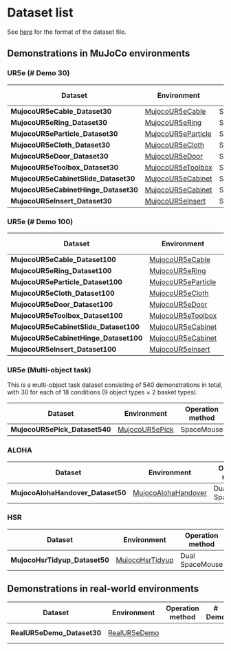 # Dataset list

See [here](./rmb_data_format.md) for the format of the dataset file.

## Demonstrations in MuJoCo environments

### UR5e (# Demo 30)
| Dataset | Environment | Operation method | # Demo | Date | Link |
| --- | --- | --- | --- | --- | --- |
| **MujocoUR5eCable_Dataset30** | [MujocoUR5eCable](./environment_catalog.md#MujocoUR5eCable) | SpaceMouse | 30 | 06/09/2025 | [Download](https://www.dropbox.com/scl/fo/sykc20cnax2scom1u8sc6/AM-zLM8dAZ5h6EQ8eDXcZic?rlkey=7icbmjc6wdqnp0tngfjqlhwoh&dl=1) |
| **MujocoUR5eRing_Dataset30** | [MujocoUR5eRing](./environment_catalog.md#MujocoUR5eRing) | SpaceMouse | 30 | 06/09/2025 | [Download](https://www.dropbox.com/scl/fo/08q60h46ylipfzoe7hoyl/ADinGfMKuz9V3Z4HUMZidws?rlkey=70s5xfwkaa14y31qa8mjvwmrz&dl=1) |
| **MujocoUR5eParticle_Dataset30** | [MujocoUR5eParticle](./environment_catalog.md#MujocoUR5eParticle) | SpaceMouse | 30 | 06/09/2025 | [Download](https://www.dropbox.com/scl/fo/ax3fktv7eqph7cxx44bks/AE8S-Vz7l07uyNi-lZzOTlU?rlkey=b7bdr8gk2f5te3c0rn6rk51cx&dl=1) |
| **MujocoUR5eCloth_Dataset30** | [MujocoUR5eCloth](./environment_catalog.md#MujocoUR5eCloth) | SpaceMouse | 30 | 06/09/2025 | [Download](https://www.dropbox.com/scl/fo/rn66j1k4r5g2md7xdu9ti/AB7K9VYlkZidbQtwyFy3UXk?rlkey=fqjgtogvrksdpwcm2692r55ry&dl=1) |
| **MujocoUR5eDoor_Dataset30** | [MujocoUR5eDoor](./environment_catalog.md#MujocoUR5eDoor) | SpaceMouse | 30 | 07/11/2025 | [Download](https://www.dropbox.com/scl/fo/lvyf79xraxd61wmifuyh2/AFa8EcKrg4dJLYGlXo04jho?rlkey=ms2odka43wwsmycm6hpuoqq5i&dl=1) |
| **MujocoUR5eToolbox_Dataset30** | [MujocoUR5eToolbox](./environment_catalog.md#MujocoUR5eToolbox) | SpaceMouse | 30 | 07/11/2025 | [Download](https://www.dropbox.com/scl/fo/yah2d8bwff4u0xuc2jgtx/ABgYUsYARuXYUwTvji5tyxI?rlkey=rw11xemplpevkvkg54tsybykt&dl=1) |
| **MujocoUR5eCabinetSlide_Dataset30** | [MujocoUR5eCabinet](./environment_catalog.md#MujocoUR5eCabinet) | SpaceMouse | 30 | 07/11/2025 | [Download](https://www.dropbox.com/scl/fo/5hllv09v3nqed1gpf0m1w/APLwAPPfwcyGV8fsLyheNA8?rlkey=a2yul061vdu04nk3howbvxj5g&dl=1) |
| **MujocoUR5eCabinetHinge_Dataset30** | [MujocoUR5eCabinet](./environment_catalog.md#MujocoUR5eCabinet) | SpaceMouse | 30 | 07/11/2025 | [Download](https://www.dropbox.com/scl/fo/y6izorz072mbb6p4neor0/AA5FDlOFVxhFRCvijbHiSGM?rlkey=iqiuirhdl85u5q0o0usu65500&dl=1) |
| **MujocoUR5eInsert_Dataset30** | [MujocoUR5eInsert](./environment_catalog.md#MujocoUR5eInsert) | SpaceMouse | 30 | 07/11/2025 | [Download](https://www.dropbox.com/scl/fo/qttgoce61evojh1kopl14/ACF0Z9TCJTmqhPl-_v5tp3s?rlkey=tmkowv19ff77yqh6xpxpm1ggi&dl=1) |

### UR5e (# Demo 100)
| Dataset | Environment | Operation method | # Demo | Date | Link |
| --- | --- | --- | --- | --- | --- |
| **MujocoUR5eCable_Dataset100** | [MujocoUR5eCable](./environment_catalog.md#MujocoUR5eCable) | SpaceMouse | 100 | 08/22/2025 | [Download](https://www.dropbox.com/scl/fo/zd6094bvaqou0keo6lo6g/APpIovQbOUg7QxWyI8Ioegc?rlkey=xe4gtxyajj0rf1ts46wgziwc7&dl=1) |
| **MujocoUR5eRing_Dataset100** | [MujocoUR5eRing](./environment_catalog.md#MujocoUR5eRing) | SpaceMouse | 100 | 08/22/2025 | [Download](https://www.dropbox.com/scl/fo/tatsy236sza8jod45dzvp/ABW0-dvaJuvojK6ty4YAF1Q?rlkey=ynwzepxjbobmnzxrdh1uhdkqz&dl=1) |
| **MujocoUR5eParticle_Dataset100** | [MujocoUR5eParticle](./environment_catalog.md#MujocoUR5eParticle) | SpaceMouse | 100 | 08/22/2025 | [Download](https://www.dropbox.com/scl/fo/qbz9wvu1doo0vh2xmoavo/ACOv41Ovgvql-VtT-AATLes?rlkey=elfpjc9bksurrtbiz8awow348&dl=1) |
| **MujocoUR5eCloth_Dataset100** | [MujocoUR5eCloth](./environment_catalog.md#MujocoUR5eCloth) | SpaceMouse | 100 | 08/22/2025 | [Download](https://www.dropbox.com/scl/fo/rvbj61at9hm2wb6w43x76/AJKecl8FKeqo4FD4WbOKB74?rlkey=3ieu1ba1h096dlyqo128fy0dh&dl=1) |
| **MujocoUR5eDoor_Dataset100** | [MujocoUR5eDoor](./environment_catalog.md#MujocoUR5eDoor) | SpaceMouse | 100 | 08/22/2025 | [Download](https://www.dropbox.com/scl/fo/nnbw4ayb3iockxa3gcqfe/AEifJjGx0_JdDEIN4fBSJbQ?rlkey=f8stn6td9jldzr29sh29g18no&dl=1) |
| **MujocoUR5eToolbox_Dataset100** | [MujocoUR5eToolbox](./environment_catalog.md#MujocoUR5eToolbox) | SpaceMouse | 100 | 08/22/2025 | [Download](https://www.dropbox.com/scl/fo/quiwvb1k82lhtctbw02ej/AH7Bax4pBWZLf09k8uzIXls?rlkey=gi5u7bt6d04v6an8vqip4xhuy&dl=1) |
| **MujocoUR5eCabinetSlide_Dataset100** | [MujocoUR5eCabinet](./environment_catalog.md#MujocoUR5eCabinet) | SpaceMouse | 100 | 08/22/2025 | [Download](https://www.dropbox.com/scl/fo/al3pg26al02ra1vwkf74n/AJppl2fwjwZctn0PB1V7WdI?rlkey=h5v7223xnxo9yk7hvxwre530b&dl=1) |
| **MujocoUR5eCabinetHinge_Dataset100** | [MujocoUR5eCabinet](./environment_catalog.md#MujocoUR5eCabinet) | SpaceMouse | 100 | 08/22/2025 | [Download](https://www.dropbox.com/scl/fo/dl4v4v3oe9mbgio0oejmo/AH2LyUxpDqKucik3RB-_1Z0?rlkey=cefx6km59j88qczmfq0cpnu6k&dl=1) |
| **MujocoUR5eInsert_Dataset100** | [MujocoUR5eInsert](./environment_catalog.md#MujocoUR5eInsert) | SpaceMouse | 100 | 08/22/2025 | [Download](https://www.dropbox.com/scl/fo/2kmxa1061e2xn0u94vb3u/ALXRKinkgq-mTUfTtL7NXkw?rlkey=53fc19m0avdh8y2pp3biohmfp&dl=1) |

### UR5e (Multi-object task)
This is a multi-object task dataset consisting of 540 demonstrations in total, with 30 for each of 18 conditions (9 object types × 2 basket types).

| Dataset | Environment | Operation method | # Demo | Date | Link |
| --- | --- | --- | --- | --- | --- |
| **MujocoUR5ePick_Dataset540** | [MujocoUR5ePick](./environment_catalog.md#MujocoUR5ePick) | SpaceMouse | 540 | 09/25/2025 | [Download](https://www.dropbox.com/scl/fo/az0cpxc8ar7p3i022door/ADB3r9mvSycMhGLiTXroSd4?rlkey=nxgkawcsm8ti7zcg8tf9npnot&dl=1) |

### ALOHA
| Dataset | Environment | Operation method | # Demo | Date | Link |
| --- | --- | --- | --- | --- | --- |
| **MujocoAlohaHandover_Dataset50** | [MujocoAlohaHandover](./environment_catalog.md#MujocoAlohaHandover) | Dual SpaceMouse | 50 | 08/07/2025 | [Download](https://www.dropbox.com/scl/fo/erev1799doh0dbw51of81/AO-V-NNO007bemcPEJNGcYc?rlkey=yrsbjxxqrplqm6d48le24dwrl&dl=1) |

### HSR
| Dataset | Environment | Operation method | # Demo | Date | Link |
| --- | --- | --- | --- | --- | --- |
| **MujocoHsrTidyup_Dataset50** | [MujocoHsrTidyup](./environment_catalog.md#MujocoHsrTidyup) | Dual SpaceMouse | 50 | 08/07/2025 | [Download](https://www.dropbox.com/scl/fo/ht467ujea522ie1n3wxvs/AEA4EqE30amECDqA4GDrJYs?rlkey=f483ggt4xaybs1wu2aehskjpc&dl=1) |


## Demonstrations in real-world environments
| Dataset | Environment | Operation method | # Demo | Date | Link |
| --- | --- | --- | --- | --- | --- |
| **RealUR5eDemo_Dataset30** | [RealUR5eDemo](./environment_catalog.md#RealUR5eDemo) |  |  |  | *Coming soon* |

